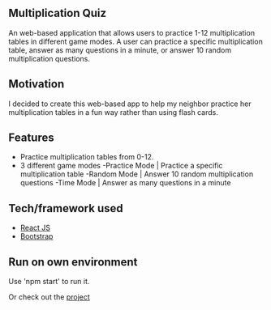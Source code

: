 ## Multiplication Quiz
An web-based application that allows users to practice 1-12 multiplication tables in different game modes. A user can practice a specific multiplication table, answer as many questions in a minute, or answer 10 random multiplication questions.
 
## Motivation
I decided to create this web-based app to help my neighbor practice her multiplication tables in a fun way rather than using flash cards.

## Features
- Practice multiplication tables from 0-12.
- 3 different game modes
              -Practice Mode | Practice a specific multiplication table
              -Random Mode | Answer 10 random multiplication questions
              -Time Mode | Answer as many questions in a minute

## Tech/framework used
- [React JS](https://reactjs.org/)
- [Bootstrap](https://react-bootstrap.github.io/)

## Run on own environment
Use 'npm start' to run it.

Or check out the [project](https://multiplication-pracctice-quiz.herokuapp.com/)

